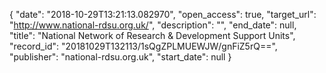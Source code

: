 {
  "date": "2018-10-29T13:21:13.082970", 
  "open_access": true, 
  "target_url": "http://www.national-rdsu.org.uk/", 
  "description": "", 
  "end_date": null, 
  "title": "National Network of Research & Development Support Units", 
  "record_id": "20181029T132113/1sQgZPLMUEWJW/gnFiZ5rQ==", 
  "publisher": "national-rdsu.org.uk", 
  "start_date": null
}

